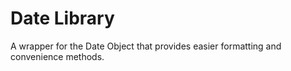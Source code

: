 # Date Library

A wrapper for the Date Object that provides easier formatting and convenience methods. 

